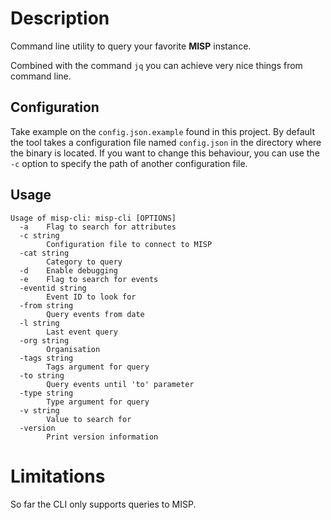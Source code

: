 # Description

Command line utility to query your favorite **MISP** instance.

Combined with the command `jq` you can achieve very nice things from command line.

## Configuration

Take example on the `config.json.example` found in this project.
By default the tool takes a configuration file named `config.json` in the directory where the binary is located.
If you want to change this behaviour, you can use the `-c` option to specify the path of another configuration file.

## Usage

```
Usage of misp-cli: misp-cli [OPTIONS]
  -a	Flag to search for attributes
  -c string
    	Configuration file to connect to MISP
  -cat string
    	Category to query
  -d	Enable debugging
  -e	Flag to search for events
  -eventid string
    	Event ID to look for
  -from string
    	Query events from date
  -l string
    	Last event query
  -org string
    	Organisation
  -tags string
    	Tags argument for query
  -to string
    	Query events until 'to' parameter
  -type string
    	Type argument for query
  -v string
    	Value to search for
  -version
    	Print version information
```

# Limitations

So far the CLI only supports queries to MISP.
